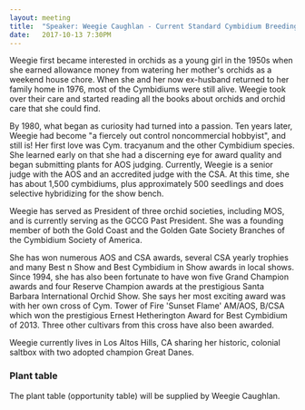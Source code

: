 ```yaml
---
layout: meeting
title:  "Speaker: Weegie Caughlan - Current Standard Cymbidium Breeding in the United States as Compared to that of Australia"
date:   2017-10-13 7:30PM
---
```


Weegie first became interested in orchids as a young girl in the 1950s when she earned allowance money from watering her mother's orchids as a weekend house chore.  When she and her now ex-husband returned to her family home in 1976, most of the Cymbidiums were still alive.  Weegie took over their care and started reading all the books about orchids and orchid care that she could find.

By 1980, what began as curiosity had turned into a passion. Ten years later, Weegie had become "a fiercely out control noncommercial hobbyist", and still is! Her first love was Cym. tracyanum and the other Cymbidium species.  She learned early on that she had a discerning eye for award quality and began submitting plants for AOS judging.  Currently, Weegie is a senior judge with the AOS and an accredited judge with the CSA. At this time, she has about 1,500 cymbidiums, plus approximately 500 seedlings and does selective hybridizing for the show bench.

Weegie has served as President of three orchid societies, including MOS, and is currently serving as the GCCG Past President.  She was a founding member of both the Gold Coast and the Golden Gate Society Branches of the Cymbidium Society of America. 

She has won numerous AOS and CSA awards, several CSA yearly trophies and many Best n Show and Best Cymbidium in Show awards in local shows.  Since 1994, she has also been fortunate to have won five Grand Champion awards and four Reserve Champion awards at the prestigious Santa Barbara International Orchid Show.  She says her most exciting award was with her own cross of Cym. Tower of Fire 'Sunset Flame' AM/AOS, B/CSA which won the prestigious Ernest Hetherington Award for Best Cymbidium of 2013. Three other cultivars from this cross have also been awarded.

Weegie currently lives in Los Altos Hills, CA sharing her historic, colonial saltbox with two adopted champion Great Danes.

### Plant table

The plant table (opportunity table) will be supplied by Weegie Caughlan.
